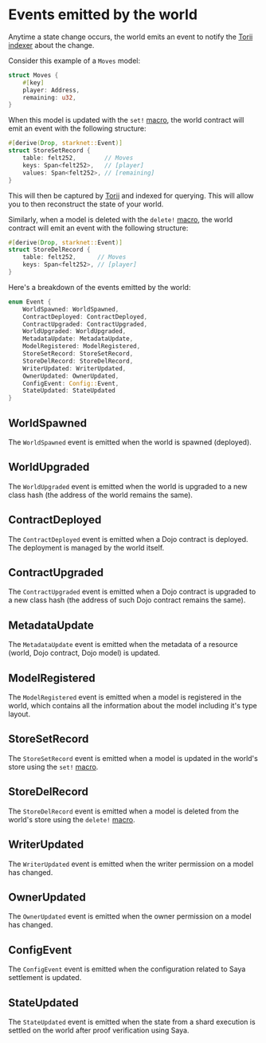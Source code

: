 # Events emitted by the world

Anytime a state change occurs, the world emits an event to notify the [Torii indexer](/toolchain/torii) about the change.

Consider this example of a `Moves` model:

```rust
struct Moves {
    #[key]
    player: Address,
    remaining: u32,
}
```

When this model is updated with the `set!` [macro](/framework/contracts/macros.md#set), the world contract will emit an event with the following structure:

```rust
#[derive(Drop, starknet::Event)]
struct StoreSetRecord {
    table: felt252,        // Moves
    keys: Span<felt252>,   // [player]
    values: Span<felt252>, // [remaining]
}
```

This will then be captured by [Torii](/toolchain/torii) and indexed for querying. This will allow you to then reconstruct the state of your world.

Similarly, when a model is deleted with the `delete!` [macro](/framework/contracts/macros.md#delete), the world contract will emit an event with the following structure:

```rust
#[derive(Drop, starknet::Event)]
struct StoreDelRecord {
    table: felt252,      // Moves
    keys: Span<felt252>, // [player]
}
```

Here's a breakdown of the events emitted by the world:

```rust
enum Event {
    WorldSpawned: WorldSpawned,
    ContractDeployed: ContractDeployed,
    ContractUpgraded: ContractUpgraded,
    WorldUpgraded: WorldUpgraded,
    MetadataUpdate: MetadataUpdate,
    ModelRegistered: ModelRegistered,
    StoreSetRecord: StoreSetRecord,
    StoreDelRecord: StoreDelRecord,
    WriterUpdated: WriterUpdated,
    OwnerUpdated: OwnerUpdated,
    ConfigEvent: Config::Event,
    StateUpdated: StateUpdated
}
```

## WorldSpawned

The `WorldSpawned` event is emitted when the world is spawned (deployed).

## WorldUpgraded

The `WorldUpgraded` event is emitted when the world is upgraded to a new class hash (the address of the world remains the same).

## ContractDeployed

The `ContractDeployed` event is emitted when a Dojo contract is deployed. The deployment is managed by the world itself.

## ContractUpgraded

The `ContractUpgraded` event is emitted when a Dojo contract is upgraded to a new class hash (the address of such Dojo contract remains the same).

## MetadataUpdate

The `MetadataUpdate` event is emitted when the metadata of a resource (world, Dojo contract, Dojo model) is updated.

## ModelRegistered

The `ModelRegistered` event is emitted when a model is registered in the world, which contains all the information about the model including it's type layout.

## StoreSetRecord

The `StoreSetRecord` event is emitted when a model is updated in the world's store using the `set!` [macro](/framework/contracts/macros.md).

## StoreDelRecord

The `StoreDelRecord` event is emitted when a model is deleted from the world's store using the `delete!` [macro](/framework/contracts/macros.md).

## WriterUpdated

The `WriterUpdated` event is emitted when the writer permission on a model has changed.

## OwnerUpdated

The `OwnerUpdated` event is emitted when the owner permission on a model has changed.

## ConfigEvent

The `ConfigEvent` event is emitted when the configuration related to Saya settlement is updated.

## StateUpdated

The `StateUpdated` event is emitted when the state from a shard execution is settled on the world after proof verification using Saya.
